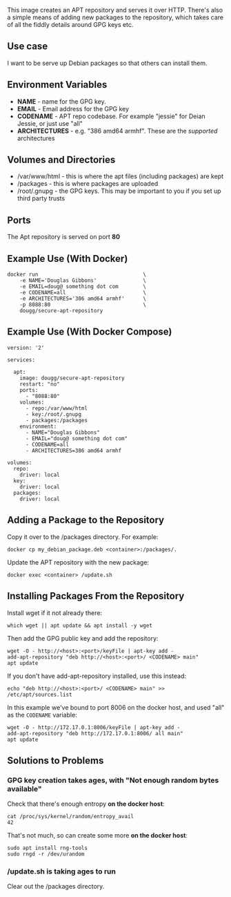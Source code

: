 This image creates an APT repository and serves it over HTTP. There's also a simple means of adding new packages to the repository, which takes care of all the fiddly details around GPG keys etc.

## Use case

I want to be serve up Debian packages so that others can install them.

## Environment Variables

* __NAME__ - name for the GPG key.
* __EMAIL__ - Email address for the GPG key
* __CODENAME__ - APT repo codebase. For example "jessie" for Deian Jessie, or just use "all"
* __ARCHITECTURES__ - e.g. "386 amd64 armhf". These are the _supported_ architectures

## Volumes and Directories

* /var/www/html - this is where the apt files (including packages) are kept
* /packages - this is where packages are uploaded
* /root/.gnupg - the GPG keys. This may be important to you if you set up third party trusts

## Ports

The Apt repository is served on port __80__

## Example Use (With Docker)

```
docker run                                  \
    -e NAME='Douglas Gibbons'               \
    -e EMAIL=doug@ something dot com        \
    -e CODENAME=all                         \
    -e ARCHITECTURES='386 amd64 armhf'      \
    -p 8088:80                              \
    dougg/secure-apt-repository
```

## Example Use (With Docker Compose)

```
version: '2'

services:

  apt:
    image: dougg/secure-apt-repository
    restart: "no"
    ports:
      - "8088:80"
    volumes:
      - repo:/var/www/html
      - key:/root/.gnupg
      - packages:/packages
    environment:
      - NAME="Douglas Gibbons"
      - EMAIL="doug@ something dot com"
      - CODENAME=all
      - ARCHITECTURES=386 amd64 armhf

volumes:
  repo:
    driver: local
  key:
    driver: local
  packages:
    driver: local
```

## Adding a Package to the Repository

Copy it over to the /packages directory. For example:
```
docker cp my_debian_package.deb <container>:/packages/.
```

Update the APT repository with the new package:
```
docker exec <container> /update.sh
```

## Installing Packages From the Repository

Install wget if it not already there:
```
which wget || apt update && apt install -y wget
```

Then add the GPG public key and add the repository:
```
wget -O - http://<host>:<port>/keyFile | apt-key add -
add-apt-repository "deb http://<host>:<port>/ <CODENAME> main"
apt update
```

If you don't have add-apt-repository installed, use this instead:
```
echo "deb http://<host>:<port>/ <CODENAME> main" >> /etc/apt/sources.list
```


In this example we've bound to port 8006 on the docker host, and used "all" as the ```CODENAME``` variable:
```
wget -O - http://172.17.0.1:8006/keyFile | apt-key add -
add-apt-repository "deb http://172.17.0.1:8006/ all main"
apt update
```

## Solutions to Problems

### GPG key creation takes ages, with "Not enough random bytes available"

Check that there's enough entropy __on the docker host__:
```
cat /proc/sys/kernel/random/entropy_avail
42
```

That's not much, so can create some more __on the docker host__:
```
sudo apt install rng-tools
sudo rngd -r /dev/urandom
```

### /update.sh is taking ages to run

Clear out the /packages directory.

